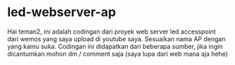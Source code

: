 # led-webserver-ap
Hai teman2, ini adalah codingan dari proyek web server led accesspoint dari wemos yang saya upload di youtube saya.
Sesuaikan nama AP dengan yang kamu suka.
Codingan ini didapatkan dari beberapa sumber, jika ingin dicantumkan mohon dm / comment saja (saya lupa dari web mana aja hehe) 
